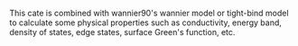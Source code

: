 This cate is combined with wannier90's wannier model or tight-bind model to calculate some physical properties such as conductivity, energy band, density of states, edge states, surface Green's function, etc.
